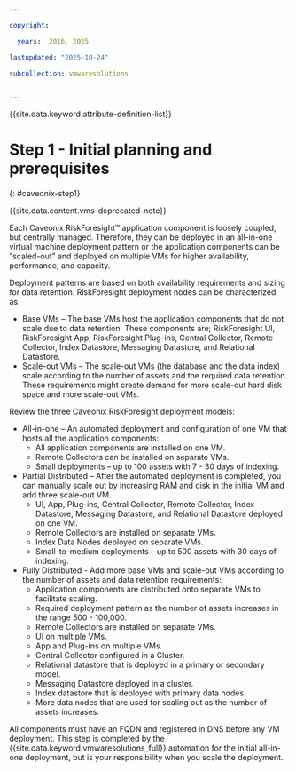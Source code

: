 ```yaml
---

copyright:

  years:  2016, 2025

lastupdated: "2025-10-24"

subcollection: vmwaresolutions


---
```


{{site.data.keyword.attribute-definition-list}}

# Step 1 - Initial planning and prerequisites
{: #caveonix-step1}

{{site.data.content.vms-deprecated-note}}

Each Caveonix RiskForesight™ application component is loosely coupled, but centrally managed. Therefore, they can be deployed in an all-in-one virtual machine deployment pattern or the application components can be “scaled-out” and deployed on multiple VMs for higher availability, performance, and capacity.

Deployment patterns are based on both availability requirements and sizing for data retention. RiskForesight deployment nodes can be characterized as:
* Base VMs – The base VMs host the application components that do not scale due to data retention. These components are; RiskForesight UI, RiskForesight App, RiskForesight Plug-ins, Central Collector, Remote Collector, Index Datastore, Messaging Datastore, and Relational Datastore.
* Scale-out VMs – The scale-out VMs (the database and the data index) scale according to the number of assets and the required data retention. These requirements might create demand for more scale-out hard disk space and more scale-out VMs.

Review the three Caveonix RiskForesight deployment models:
* All-in-one – An automated deployment and configuration of one VM that hosts all the application components:
   * All application components are installed on one VM.
   * Remote Collectors can be installed on separate VMs.
   * Small deployments – up to 100 assets with 7 - 30 days of indexing.
* Partial Distributed – After the automated deployment is completed, you can manually scale out by increasing RAM and disk in the initial VM and add three scale-out VM.
   * UI, App, Plug-ins, Central Collector, Remote Collector, Index Datastore, Messaging Datastore, and Relational Datastore deployed on one VM.
   * Remote Collectors are installed on separate VMs.
   * Index Data Nodes deployed on separate VMs.
   * Small-to-medium deployments – up to 500 assets with 30 days of indexing.
* Fully Distributed - Add more base VMs and scale-out VMs according to the number of assets and data retention requirements:
   * Application components are distributed onto separate VMs to facilitate scaling.
   * Required deployment pattern as the number of assets increases in the range 500 - 100,000.
   * Remote Collectors are installed on separate VMs.
   * UI on multiple VMs.
   * App and Plug-ins on multiple VMs.
   * Central Collector configured in a Cluster.
   * Relational datastore that is deployed in a primary or secondary model.
   * Messaging Datastore deployed in a cluster.
   * Index datastore that is deployed with primary data nodes.
   * More data nodes that are used for scaling out as the number of assets increases.

All components must have an FQDN and registered in DNS before any VM deployment. This step is completed by the {{site.data.keyword.vmwaresolutions_full}} automation for the initial all-in-one deployment, but is your responsibility when you scale the deployment.
